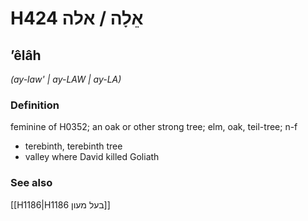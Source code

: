 # H424 אֵלָה / אלה

## ʼêlâh

_(ay-law' | ay-LAW | ay-LA)_

### Definition

feminine of H0352; an oak or other strong tree; elm, oak, teil-tree; n-f

- terebinth, terebinth tree
- valley where David killed Goliath

### See also

[[H1186|H1186 בעל מעון]]
